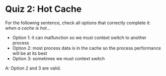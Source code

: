 # Quiz 2: Hot Cache

For the following sentence, check all options that correctly complete it: *when a cache is hot...*

- Option 1: it can malfunction so we must context switch to another process
- Option 2: most process data is in the cache so the process performance will be at its best
- Option 3: sometimes we must context switch

A: Option 2 and 3 are valid.
